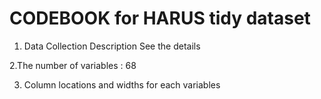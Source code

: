 # CODEBOOK for HARUS tidy dataset

1. Data Collection Description
See the details <URL>

2.The number of variables : 68

3. Column locations and widths for each variables

